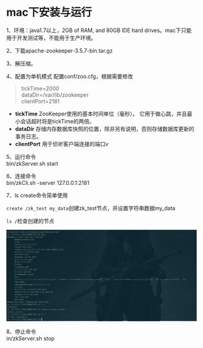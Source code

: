 # mac下安装与运行

1、环境：java1.7以上，2GB of RAM, and 80GB IDE hard drives。mac下只能用于开发测试等，不能用于生产环境。

2、下载apache-zookeeper-3.5.7-bin.tar.gz

3、解压缩。

4、配置为单机模式
配置conf/zoo.cfg，根据需要修改
>tickTime=2000  
>dataDir=/var/lib/zookeeper   
>clientPort=2181  
* **tickTime** ZooKeeper使用的基本时间单位（毫秒）。 它用于做心跳，并且最小会话超时将是tickTime的两倍。  
* **dataDir** 存储内存数据库快照的位置，除非另有说明，否则存储数据库更新的事务日志。
* **clientPort** 用于侦听客户端连接的端口v

5、运行命令  
bin/zkServer.sh start

6、连接命令  
bin/zkCli.sh -server 127.0.0.1:2181

7、ls create命令简单使用

`create /zk_test my_data`创建zk_test节点，并设置字符串数据my_data

`ls /`检查创建的节点

![命令](/images/2/mingling.png)


8、停止命令  
in/zkServer.sh stop